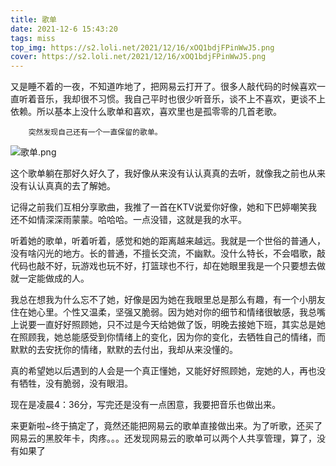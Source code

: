 ```yaml
---
title: 歌单
date: 2021-12-6 15:43:20
tags: miss
top_img: https://s2.loli.net/2021/12/16/xOQ1bdjFPinWwJ5.png
cover: https://s2.loli.net/2021/12/16/xOQ1bdjFPinWwJ5.png
---
```


​		又是睡不着的一夜，不知道咋地了，把网易云打开了。很多人敲代码的时候喜欢一直听着音乐，我却很不习惯。我自己平时也很少听音乐，谈不上不喜欢，更谈不上依赖。所以基本上没什么歌单和喜欢，喜欢里也是孤零零的几首老歌。

 		突然发现自己还有一个一直保留的歌单。

![歌单.png](https://s2.loli.net/2021/12/16/8AqC3GNJDVuXBKe.png)

这个歌单躺在那好久好久了，我好像从来没有认认真真的去听，就像我之前也从来没有认认真真的去了解她。

记得之前我们互相分享歌曲，我推了一首在KTV说爱你好像，她和下巴婷嘲笑我还不如情深深雨蒙蒙。哈哈哈。一点没错，这就是我的水平。

听着她的歌单，听着听着，感觉和她的距离越来越远。我就是一个世俗的普通人，没有啥闪光的地方。长的普通，不擅长交流，不幽默。没什么特长，不会唱歌，敲代码也敲不好，玩游戏也玩不好，打篮球也不行，却在她眼里我是一个只要想去做就一定能做成的人。

我总在想我为什么忘不了她，好像是因为她在我眼里总是那么有趣，有一个小朋友住在她心里。个性又温柔，坚强又脆弱。因为她对你的细节和情绪很敏感，我总嘴上说要一直好好照顾她，只不过是今天给她做了饭，明晚去接她下班，其实总是她在照顾我，她总能感受到你情绪上的变化，因为你的变化，去牺牲自己的情绪，而默默的去安抚你的情绪，默默的去付出，我却从来没懂的。

真的希望她以后遇到的人会是一个真正懂她，又能好好照顾她，宠她的人，再也没有牺牲，没有脆弱，没有眼泪。

现在是凌晨4：36分，写完还是没有一点困意，我要把音乐也做出来。



来更新啦~终于搞定了，竟然还能把网易云的歌单直接做出来。为了听歌，还买了网易云的黑胶年卡，肉疼。。。还发现网易云的歌单可以两个人共享管理，算了，没有如果了

